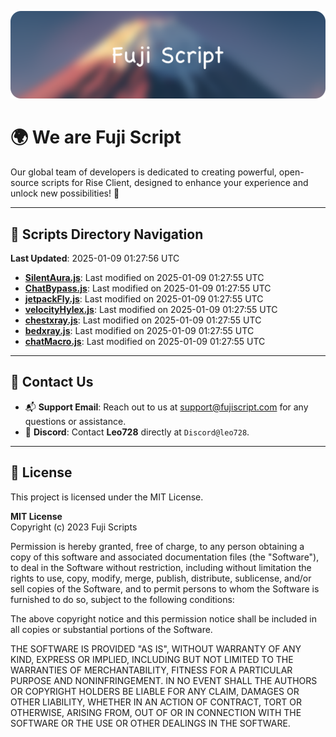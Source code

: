 ![Banner](.github/b.webp)

# 🌍 **We are Fuji Script**

Our global team of developers is dedicated to creating powerful, open-source scripts for Rise Client, designed to enhance your experience and unlock new possibilities! 🌟

---
<!-- SCRIPTS_NAVIGATION_START -->
## 📂 **Scripts Directory Navigation**

**Last Updated**: 2025-01-09 01:27:56 UTC

- **[SilentAura.js](scripts/SilentAura.js)**: Last modified on 2025-01-09 01:27:55 UTC
- **[ChatBypass.js](scripts/ChatBypass.js)**: Last modified on 2025-01-09 01:27:55 UTC
- **[jetpackFly.js](scripts/jetpackFly.js)**: Last modified on 2025-01-09 01:27:55 UTC
- **[velocityHylex.js](scripts/velocityHylex.js)**: Last modified on 2025-01-09 01:27:55 UTC
- **[chestxray.js](scripts/chestxray.js)**: Last modified on 2025-01-09 01:27:55 UTC
- **[bedxray.js](scripts/bedxray.js)**: Last modified on 2025-01-09 01:27:55 UTC
- **[chatMacro.js](scripts/chatMacro.js)**: Last modified on 2025-01-09 01:27:55 UTC

<!-- SCRIPTS_NAVIGATION_END -->

---

## 💬 **Contact Us**  
- 📬 **Support Email**: Reach out to us at [support@fujiscript.com](mailto:support@fujiscript.com) for any questions or assistance.  
- 💬 **Discord**: Contact **Leo728** directly at `Discord@leo728`.

---

## 📜 **License**

This project is licensed under the MIT License.  

**MIT License**  
Copyright (c) 2023 Fuji Scripts  

Permission is hereby granted, free of charge, to any person obtaining a copy of this software and associated documentation files (the "Software"), to deal in the Software without restriction, including without limitation the rights to use, copy, modify, merge, publish, distribute, sublicense, and/or sell copies of the Software, and to permit persons to whom the Software is furnished to do so, subject to the following conditions:  

The above copyright notice and this permission notice shall be included in all copies or substantial portions of the Software.  

THE SOFTWARE IS PROVIDED "AS IS", WITHOUT WARRANTY OF ANY KIND, EXPRESS OR IMPLIED, INCLUDING BUT NOT LIMITED TO THE WARRANTIES OF MERCHANTABILITY, FITNESS FOR A PARTICULAR PURPOSE AND NONINFRINGEMENT. IN NO EVENT SHALL THE AUTHORS OR COPYRIGHT HOLDERS BE LIABLE FOR ANY CLAIM, DAMAGES OR OTHER LIABILITY, WHETHER IN AN ACTION OF CONTRACT, TORT OR OTHERWISE, ARISING FROM, OUT OF OR IN CONNECTION WITH THE SOFTWARE OR THE USE OR OTHER DEALINGS IN THE SOFTWARE.  

